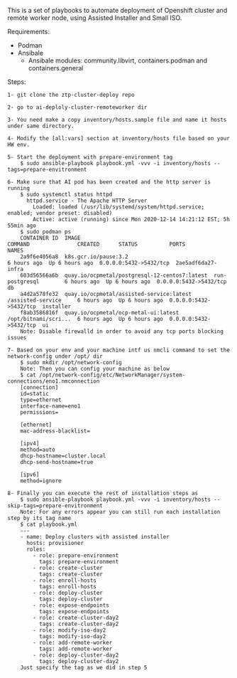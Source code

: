 This is a set of playbooks to automate deployment of Openshift cluster and remote worker node, using Assisted Installer
and Small ISO.

Requirements:

- Podman
- Ansibale
    - Ansibale modules: community.libvirt, containers.podman and containers.general

Steps:

    1- git clone the ztp-cluster-deploy repo

    2- go to ai-deploly-cluster-remoteworker dir

    3- You need make a copy inventory/hosts.sample file and name it hosts under same directory.

    4- Modify the [all:vars] section at inventory/hosts file based on your HW env.

    5- Start the deployment with prepare-environment tag
        $ sudo ansible-playbook playbook.yml -vvv -i inventory/hosts --tags=prepare-envitronment

    6- Make sure that AI pod has been created and the http server is running 
        $ sudo systemctl status httpd
          httpd.service - The Apache HTTP Server
            Loaded: loaded (/usr/lib/systemd/system/httpd.service; enabled; vendor preset: disabled)
            Active: active (running) since Mon 2020-12-14 14:21:12 EST; 5h 55min ago
        $ sudo podman ps
        CONTAINER ID  IMAGE                                          COMMAND               CREATED      STATUS          PORTS                   NAMES
        2a9f6e4056a8  k8s.gcr.io/pause:3.2                                                 6 hours ago  Up 6 hours ago  0.0.0.0:5432->5432/tcp  2ae5adf6da27-infra
        603d56566a6b  quay.io/ocpmetal/postgresql-12-centos7:latest  run-postgresql        6 hours ago  Up 6 hours ago  0.0.0.0:5432->5432/tcp  db
        a4d2a578fe32  quay.io/ocpmetal/assisted-service:latest       /assisted-service     6 hours ago  Up 6 hours ago  0.0.0.0:5432->5432/tcp  installer
        f8ab3586816f  quay.io/ocpmetal/ocp-metal-ui:latest           /opt/bitnami/scri...  6 hours ago  Up 6 hours ago  0.0.0.0:5432->5432/tcp  ui
        Note: Disable firewalld in order to avoid any tcp ports blocking issues

    7- Based on your env and your machine intf us nmcli command to set the network-config under /opt/ dir
        $ sudo mkdir /opt/network-config
        Note: Then you can config your machine as below
        $ cat /opt/network-config/etc/NetworkManager/system-connections/eno1.nmconnection 
        [connection]
        id=static
        type=ethernet
        interface-name=eno1
        permissions=
        
        [ethernet]
        mac-address-blacklist=
        
        [ipv4]
        method=auto
        dhcp-hostname=cluster.local
        dhcp-send-hostname=true
        
        [ipv6]
        method=ignore

    8- Finally you can execute the rest of installation steps as 
        $ sudo ansible-playbook playbook.yml -vvv -i inventory/hosts --skip-tags=prepare-envitronment
        Note: For any errors appear you can still run each installation step by its tag name
        $ cat playbook.yml 
        ---
        - name: Deploy clusters with assisted installer
          hosts: provisioner
          roles:
            - role: prepare-environment
              tags: prepare-environment
            - role: create-cluster
              tags: create-cluster
            - role: enroll-hosts
              tags: enroll-hosts
            - role: deploy-cluster
              tags: deploy-cluster
            - role: expose-endpoints
              tags: expose-endpoints
            - role: create-cluster-day2
              tags: create-cluster-day2
            - role: modify-iso-day2
              tags: modify-iso-day2
            - role: add-remote-worker
              tags: add-remote-worker
            - role: deploy-cluster-day2
              tags: deploy-cluster-day2
        Just specify the tag as we did in step 5
